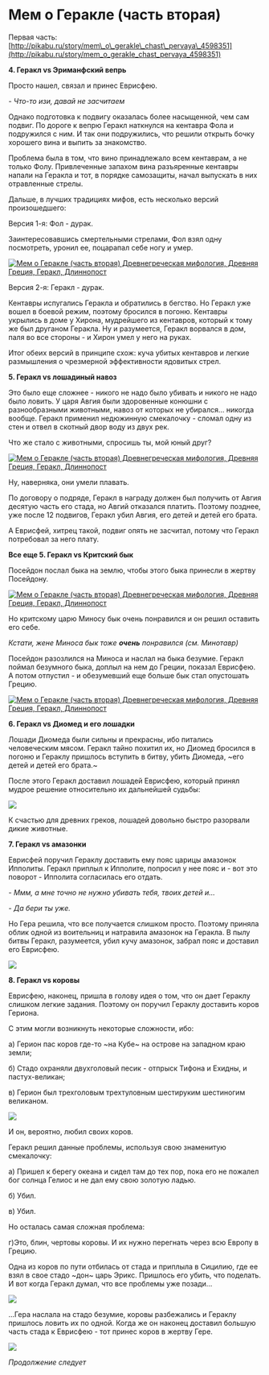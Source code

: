 # Мем о Геракле (часть вторая)

Первая часть: [http://pikabu.ru/story/mem\_o\_gerakle\_chast\_pervaya\_4598351](http://pikabu.ru/story/mem_o_gerakle_chast_pervaya_4598351)  

**4\. Геракл vs Эриманфский вепрь**

Просто нашел, связал и принес Еврисфею.

_\- Что-то изи, давай не засчитаем_

Однако подготовка к подвигу оказалась более насыщенной, чем сам подвиг. По дороге к вепрю Геракл наткнулся на кентавра Фола и подружился с ним. И так они подружились, что решили открыть бочку хорошего вина и выпить за знакомство.

Проблема была в том, что вино принадлежало всем кентаврам, а не только Фолу. Привлеченные запахом вина разъяренные кентавры напали на Геракла и тот, в порядке самозащиты, начал выпускать в них отравленные стрелы.

Дальше, в лучших традициях мифов, есть несколько версий произошедшего:

Версия 1-я: Фол - дурак.

Заинтересовавшись смертельными стрелами, Фол взял одну посмотреть, уронил ее, поцарапал себе ногу и умер.

[![Мем о Геракле (часть вторая) Древнегреческая мифология, Древняя Греция, Геракл, Длиннопост](https://cs8.pikabu.ru/post_img/2016/11/09/8/1478693065122259219.jpg)](https://cs8.pikabu.ru/post_img/2016/11/09/8/1478693065122259219.jpg)

Версия 2-я: Геракл - дурак.

Кентавры испугались Геракла и обратились в бегство. Но Геракл уже вошел в боевой режим, поэтому бросился в погоню. Кентавры укрылись в доме у Хирона, мудрейшего из кентавров, который к тому же был друганом Геракла. Ну и разумеется, Геракл ворвался в дом, паля во все стороны - и Хирон умел у него на руках.

Итог обеих версий в принципе схож: куча убитых кентавров и легкие размышления о чрезмерной эффективности ядовитых стрел.

**5\. Геракл vs лошадиный навоз**

Это было еще сложнее - никого не надо было убивать и никого не надо было ловить. У царя Авгия были здоровенные конюшни с разнообразными животными, навоз от которых не убирался… никогда вообще. Геракл применил недюжинную смекалочку - сломал одну из стен и отвел в скотный двор воду из двух рек.

Что же стало с животными, спросишь ты, мой юный друг?

[![Мем о Геракле (часть вторая) Древнегреческая мифология, Древняя Греция, Геракл, Длиннопост](https://cs9.pikabu.ru/post_img/2016/11/09/8/1478693178165692664.jpg)](https://cs9.pikabu.ru/post_img/big/2016/11/09/8/1478693178165692664.jpg)

Ну, наверняка, они умели плавать.

По договору о подряде, Геракл в награду должен был получить от Авгия десятую часть его стада, но Авгий отказался платить. Поэтому позднее, уже после 12 подвигов, Геракл убил Авгия, его детей и детей его брата.

А Еврисфей, хитрец такой, подвиг опять не засчитал, потому что Геракл потребовал за него плату.

**Все еще 5. Геракл vs Критский бык**

Посейдон послал быка на землю, чтобы этого быка принесли в жертву Посейдону.

[![Мем о Геракле (часть вторая) Древнегреческая мифология, Древняя Греция, Геракл, Длиннопост](https://cs9.pikabu.ru/post_img/2016/11/09/8/1478693255148334816.jpg)](https://cs9.pikabu.ru/post_img/2016/11/09/8/1478693255148334816.jpg)

Но критскому царю Миносу бык очень понравился и он решил оставить его себе.

_Кстати, жене Миноса бык тоже **очень** понравился (см. Минотавр)_

Посейдон разозлился на Миноса и наслал на быка безумие. Геракл поймал безумного быка, доплыл на нем до Греции, показал Еврисфею. А потом отпустил - и обезумевший еще больше бык стал опустошать Грецию.

[![Мем о Геракле (часть вторая) Древнегреческая мифология, Древняя Греция, Геракл, Длиннопост](https://cs9.pikabu.ru/post_img/2016/11/09/8/1478693312165956672.jpg)](https://cs9.pikabu.ru/post_img/2016/11/09/8/1478693312165956672.jpg)

**6\. Геракл vs Диомед и его лошадки**

Лошади Диомеда были сильны и прекрасны, ибо питались человеческим мясом. Геракл тайно похитил их, но Диомед бросился в погоню и Гераклу пришлось вступить в битву, убить Диомеда, ~его детей и детей его брата.~

После этого Геракл доставил лошадей Еврисфею, который принял мудрое решение относительно их дальнейшей судьбы:

![](https://cs9.pikabu.ru/post_img/2016/11/09/8/147869336115339282.jpg)

К счастью для древних греков, лошадей довольно быстро разорвали дикие животные.

**7\. Геракл vs амазонки**

Еврисфей поручил Гераклу доставить ему пояс царицы амазонок Ипполиты. Геракл приплыл к Ипполите, попросил у нее пояс и - вот это поворот - Ипполита согласилась его отдать.

_\- Ммм, а мне точно не нужно убивать тебя, твоих детей и…_

_\- Да бери ты уже._  

Но Гера решила, что все получается слишком просто. Поэтому приняла облик одной из воительниц и натравила амазонок на Геракла. В пылу битвы Геракл, разумеется, убил кучу амазонок, забрал пояс и доставил его Еврисфею.

![](https://cs8.pikabu.ru/post_img/2016/11/09/8/1478694088126455263.jpg)

**8\. Геракл vs коровы**

Еврисфею, наконец, пришла в голову идея о том, что он дает Гераклу слишком легкие задания. Поэтому он поручил Гераклу доставить коров Гериона.

С этим могли возникнуть некоторые сложности, ибо:

а) Герион пас коров где-то ~на Кубе~ на острове на западном краю земли;

б) Стадо охраняли двухголовый песик - отпрыск Тифона и Ехидны, и пастух-великан;

в) Герион был трехголовым трехтуловным шестируким шестиногим великаном.

![](https://cs9.pikabu.ru/post_img/2016/11/09/8/1478693533127723805.jpg)

И он, вероятно, любил своих коров.

Геракл решил данные проблемы, используя свою знаменитую смекалочку:

а) Пришел к берегу океана и сидел там до тех пор, пока его не пожалел бог солнца Гелиос и не дал ему свою золотую ладью.

б) Убил.

в) Убил.

Но осталась самая сложная проблема:

г)Это, блин, чертовы коровы. И их нужно перегнать через всю Европу в Грецию.

Одна из коров по пути отбилась от стада и приплыла в Сицилию, где ее взял в свое стадо ~дон~ царь Эрикс. Пришлось его убить, что поделать. И вот когда Геракл думал, что все проблемы уже позади…

![](https://cs9.pikabu.ru/post_img/2016/11/09/8/1478693589131689991.jpg)

...Гера наслала на стадо безумие, коровы разбежались и Гераклу пришлось ловить их по одной. Когда же он наконец доставил большую часть стада к Еврисфею - тот принес коров в жертву Гере.

![](https://cs8.pikabu.ru/post_img/big/2016/11/09/8/1478693615199389272.jpg)

_Продолжение следует_
